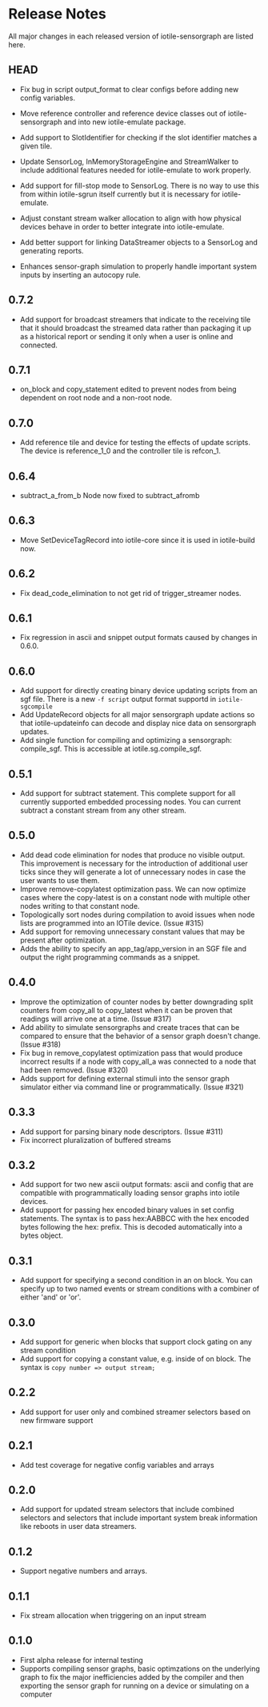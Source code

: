 # Release Notes

All major changes in each released version of iotile-sensorgraph are listed
here.

## HEAD

- Fix bug in script output_format to clear configs before adding new config 
  variables.

- Move reference controller and reference device classes out of
  iotile-sensorgraph and into new iotile-emulate package.

- Add support to SlotIdentifier for checking if the slot identifier matches a 
  given tile.

- Update SensorLog, InMemoryStorageEngine and StreamWalker to include additional
  features needed for iotile-emulate to work properly.

- Add support for fill-stop mode to SensorLog.  There is no way to use this from
  within iotile-sgrun itself currently but it is necessary for iotile-emulate.

- Adjust constant stream walker allocation to align with how physical devices
  behave in order to better integrate into iotile-emulate.

- Add better support for linking DataStreamer objects to a SensorLog and 
  generating reports.

- Enhances sensor-graph simulation to properly handle important system inputs
  by inserting an autocopy rule.

## 0.7.2

- Add support for broadcast streamers that indicate to the receiving tile that
  it should broadcast the streamed data rather than packaging it up as a
  historical report or sending it only when a user is online and connected.

## 0.7.1

 - on_block and copy_statement edited to prevent nodes from being dependent 
   on root node and a non-root node.

## 0.7.0

- Add reference tile and device for testing the effects of update scripts.  The
  device is reference_1_0 and the controller tile is refcon_1.

## 0.6.4

- subtract_a_from_b Node now fixed to subtract_afromb

## 0.6.3

- Move SetDeviceTagRecord into iotile-core since it is used in iotile-build now.

## 0.6.2

- Fix dead_code_elimination to not get rid of trigger_streamer nodes.

## 0.6.1

- Fix regression in ascii and snippet output formats caused by changes in 0.6.0.

## 0.6.0

- Add support for directly creating binary device updating scripts from an sgf
  file. There is a new `-f script` output format supportd in `iotile-sgcompile`
- Add UpdateRecord objects for all major sensorgraph update actions so that
  iotile-updateinfo can decode and display nice data on sensorgraph updates.
- Add single function for compiling and optimizing a sensorgraph: compile_sgf.
  This is accessible at iotile.sg.compile_sgf.

## 0.5.1

- Add support for subtract statement.  This complete support for all currently
  supported embedded processing nodes.  You can current subtract a constant
  stream from any other stream.

## 0.5.0

- Add dead code elimination for nodes that produce no visible output.  This
  improvement is necessary for the introduction of additional user ticks since
  they will generate a lot of unnecessary nodes in case the user wants to use 
  them.
- Improve remove-copylatest optimization pass.  We can now optimize cases where
  the copy-latest is on a constant node with multiple other nodes writing to
  that constant node.
- Topologically sort nodes during compilation to avoid issues when node lists
  are programmed into an IOTile device.  (Issue #315)
- Add support for removing unnecessary constant values that may be present
  after optimization.
- Adds the ability to specify an app_tag/app_version in an SGF file and output
  the right programming commands as a snippet.

## 0.4.0

- Improve the optimization of counter nodes by better downgrading split counters
  from copy_all to copy_latest when it can be proven that readings will arrive
  one at a time. (Issue #317)
- Add ability to simulate sensorgraphs and create traces that can be compared
  to ensure that the behavior of a sensor graph doesn't change.  (Issue #318)
- Fix bug in remove_copylatest optimization pass that would produce incorrect
  results if a node with copy_all_a was connected to a node that had been
  removed.  (Issue #320)
- Adds support for defining external stimuli into the sensor graph simulator
  either via command line or programmatically.  (Issue #321)

## 0.3.3

- Add support for parsing binary node descriptors.  (Issue #311)
- Fix incorrect pluralization of buffered streams

## 0.3.2

- Add support for two new ascii output formats: ascii and config that are 
  compatible with programmatically loading sensor graphs into iotile devices.
- Add support for passing hex encoded binary values in set config statements.
  The syntax is to pass hex:AABBCC with the hex encoded bytes following the hex:
  prefix.  This is decoded automatically into a bytes object.

## 0.3.1

- Add support for specifying a second condition in an on block.  You can
  specify up to two named events or stream conditions with a combiner of either
  'and' or 'or'.

## 0.3.0

- Add support for generic when blocks that support clock gating on any stream
  condition
- Add support for copying a constant value, e.g. inside of on block.  The
  syntax is `copy number => output stream;`

## 0.2.2

- Add support for user only and combined streamer selectors based on new
  firmware support

## 0.2.1

- Add test coverage for negative config variables and arrays

## 0.2.0

- Add support for updated stream selectors that include combined selectors
  and selectors that include important system break information like reboots
  in user data streamers.

## 0.1.2

- Support negative numbers and arrays.

## 0.1.1

- Fix stream allocation when triggering on an input stream

## 0.1.0

- First alpha release for internal testing
- Supports compiling sensor graphs, basic optimzations on the underlying graph
  to fix the major inefficiencies added by the compiler and then exporting the
  sensor graph for running on a device or simulating on a computer